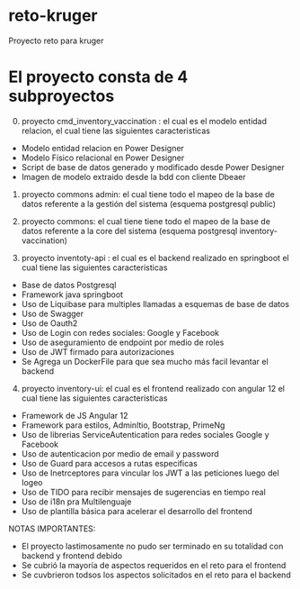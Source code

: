 # reto-kruger
Proyecto reto para kruger

# El proyecto consta de 4 subproyectos
0. proyecto cmd_inventory_vaccination : el cual es el modelo entidad relacion, el cual tiene las siguientes caracteristicas
- Modelo entidad relacion en Power Designer
- Modelo Físico relacional en Power Designer
- Script de base de datos generado y modificado desde Power Designer
- Imagen de modelo extraido desde la bdd con cliente Dbeaer

1. proyecto commons admin: el cual tiene todo el mapeo de la base de datos referente a la gestión del sistema (esquema postgresql public)
2. proyecto commons: el cual tiene tiene todo el mapeo de la base de datos referente a la core del sistema (esquema postgresql inventory-vaccination)

3. proyecto inventoty-api : el cual es el backend realizado en springboot el cual tiene las siguientes caracteristicas
- Base de datos Postgresql
- Framework java springboot
- Uso de Liquibase para multiples llamadas a esquemas de base de datos
- Uso de Swagger
- Uso de Oauth2
- Uso de Login con redes sociales: Google y Facebook
- Uso de aseguramiento de endpoint por medio de roles
- Uso de JWT firmado para autorizaciones
- Se Agrega un DockerFile para que sea mucho más facil levantar el backend

4. proyecto inventory-ui: el cual  es el frontend realizado con angular 12 el cual tiene las siguientes caracteristicas
- Framework de JS Angular 12
- Framework para estilos, Adminltio, Bootstrap, PrimeNg
- Uso de librerias ServiceAutentication para redes sociales Google y Facebook
- Uso de autenticacion por medio de email y password
- Uso de Guard para accesos a rutas especificas
- Uso de Inetrceptores para vincular los JWT a las peticiones luego del logeo
- Uso de TIDO para recibir mensajes de sugerencias en tiempo real
- Uso de i18n pra Multilenguaje
- Uso de plantilla básica para acelerar el desarrollo del frontend

NOTAS IMPORTANTES:
- El proyecto lastimosamente no pudo ser terminado en su totalidad con backend y frontend debido
- Se cubrió la mayoría de aspectos requeridos en el reto para el frontend
- Se cuvbrieron todsos los aspectos solicitados en el reto para el backend

